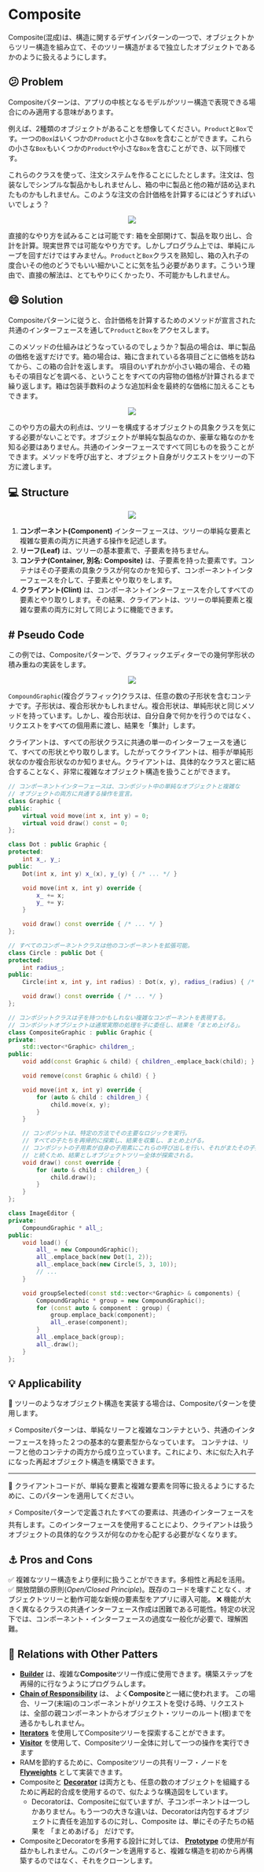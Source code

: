 # Composite

Composite(混成)は、構造に関するデザインパターンの一つで、オブジェクトからツリー構造を組み立て、そのツリー構造がまるで独立したオブジェクトであるかのように扱えるようにします。

## 😕 Problem

Compositeパターンは、アプリの中核となるモデルがツリー構造で表現できる場合にのみ適用する意味があります。

例えば、2種類のオブジェクトがあることを想像してください。`Product`と`Box`です。一つの`Box`はいくつかの`Product`と小さな`Box`を含むことができます。これらの小さな`Box`もいくつかの`Product`や小さな`Box`を含むことができ、以下同様です。

これらのクラスを使って、注文システムを作ることにしたとします。注文は、包装なしでシンプルな製品かもしれませんし、箱の中に製品と他の箱が詰め込まれたものかもしれません。このような注文の合計価格を計算するにはどうすればいいでしょう？

<div align="center">
<img src="./img/problem.png">
</div>

直接的なやり方を試みることは可能です: 箱を全部開けて、製品を取り出し、合計を計算。現実世界では可能なやり方です。しかしプログラム上では、単純にループを回すだけではすみません。`Product`と`Box`クラスを熟知し、箱の入れ子の度合いその他のどうでもいい細かいことに気を払う必要があります。こういう理由で、直接の解法は、とてもやりにくかったり、不可能かもしれません。

## 😄 Solution

Compositeパターンに従うと、合計価格を計算するためのメソッドが宣言された共通のインターフェースを通して`Product`と`Box`をアクセスします。

このメソッドの仕組みはどうなっているのでしょうか？製品の場合は、単に製品の価格を返すだけです。箱の場合は、箱に含まれている各項目ごとに価格を訪ねてから、この箱の合計を返します。
項目のいずれかが小さい箱の場合、その箱もその項目などを調べる、ということをすべての内容物の価格が計算されるまで繰り返します。箱は包装手数料のような追加料金を最終的な価格に加えることもできます。

<div align="center">
<img src="./img/composite-comic-1.png">
</div>

このやり方の最大の利点は、ツリーを構成するオブジェクトの具象クラスを気にする必要がないことです。オブジェクトが単純な製品なのか、豪華な箱なのかを知る必要はありません。共通のインターフェースですべて同じものを扱うことができます。メソッドを呼び出すと、オブジェクト自身がリクエストをツリーの下方に渡します。

## 💻 Structure

<div align="center">
<img src="./img/structure-indexed.png">
</div>

1. **コンポーネント(Component)** インターフェースは、ツリーの単純な要素と複雑な要素の両方に共通する操作を記述します。
2. **リーフ(Leaf)** は、ツリーの基本要素で、子要素を持ちません。
3. **コンテナ(Container, 別名: Composite)** は、子要素を持った要素です。コンテナはその子要素の具象クラスが何なのかを知らず、コンポーネントインターフェースを介して、子要素とやり取りをします。
4. **クライアント(Clint)** は、コンポーネントインターフェースを介してすべての要素とやり取りします。その結果、クライアントは、ツリーの単純要素と複雑な要素の両方に対して同じように機能できます。

## # Pseudo Code

この例では、Compositeパターンで、グラフィックエディターでの幾何学形状の積み重ねの実装をします。

<div align="center">
<img src="./img/example.png">
</div>

`CompoundGraphic`(複合グラフィック)クラスは、任意の数の子形状を含むコンテナです。子形状は、複合形状かもしれません。複合形状は、単純形状と同じメソッドを持っています。しかし、複合形状は、自分自身で何かを行うのではなく、リクエストをすべての個用素に渡し、結果を「集計」します。

クライアントは、すべての形状クラスに共通の単一のインターフェースを通じて、すべての形状とやり取りします。したがってクライアントは、相手が単純形状なのか複合形状なのか知りません。クライアントは、具体的なクラスと密に結合することなく、非常に複雑なオブジェクト構造を扱うことができます。

```c++
// コンポーネントインターフェースは、コンポジット中の単純なオブジェクトと複雑な
// オブジェクトの両方に共通する操作を宣言。
class Graphic {
public:
    virtual void move(int x, int y) = 0;
    virtual void draw() const = 0;
};

class Dot : public Graphic {
protected:
    int x_, y_;
public:
    Dot(int x, int y) x_(x), y_(y) { /* ... */ }

    void move(int x, int y) override {
        x_ += x;
        y_ += y;
    }

    void draw() const override { /* ... */ }
};

// すべてのコンポーネントクラスは他のコンポーネントを拡張可能。
class Circle : public Dot {
protected:
    int radius_;
public:
    Circle(int x, int y, int radius) : Dot(x, y), radius_(radius) { /* ... */ }

    void draw() const override { /* ... */ }
};

// コンポジットクラスは子を持つかもしれない複雑なコンポーネントを表現する。
// コンポジットオブジェクトは通常実際の処理を子に委任し、結果を「まとめ上げる」。
class CompositeGraphic : public Graphic {
private:
    std::vector<*Graphic> children_;
public:
    void add(const Graphic & child) { children_.emplace_back(child); }

    void remove(const Graphic & child) { }

    void move(int x, int y) override {
        for (auto & child : children_) {
            child.move(x, y);
        }
    }

    // コンポジットは、特定の方法でその主要なロジックを実行。
    // すべての子たちを再帰的に探索し、結果を収集し、まとめ上げる。
    // コンポジットの子用素が自身の子用素にこれらの呼び出しを行い、それがまたその子要素に、
    // と続くため、結果としオブジェクトツリー全体が探索される。
    void draw() const override {
        for (auto & child : children_) {
            child.draw();
        }
    }
};

class ImageEditor {
private:
    CompoundGraphic * all_;
public:
    void load() {
        all_ = new CompoundGraphic();
        all_.emplace_back(new Dot(1, 2));
        all_.emplace_back(new Circle(5, 3, 10));
        // ...
    }

    void groupSelected(const std::vector<*Graphic> & components) {
        CompoundGraphic * group = new CompoundGraphic();
        for (const auto & component : group) {
            group.emplace_back(component);
            all_.erase(component);
        }
        all_.emplace_back(group);
        all_.draw();
    }
};
```

## 💡 Applicability

🐞 ツリーのようなオブジェクト構造を実装する場合は、Compositeパターンを使用します。

⚡ Compositeパターンは、単純なリーフと複雑なコンテナという、共通のインターフェースを持った２つの基本的な要素型からなっています。
コンテナは、リーフと他のコンテナの両方から成り立っています。これにより、木に似た入れ子になった再起オブジェクト構造を構築できます。

---

🐞 クライアントコードが、単純な要素と複雑な要素を同等に扱えるようにするために、このパターンを適用してください。

⚡ Compositeパターンで定義されたすべての要素は、共通のインターフェースを共有します。このインターフェースを使用することにより、クライアントは扱うオブジェクトの具体的なクラスが何なのかを心配する必要がなくなります。

## ⚓ Pros and Cons

✅ 複雑なツリー構造をより便利に扱うことができます。多相性と再起を活用。
✅ 開放閉鎖の原則(*Open/Closed Principle*)。既存のコードを壊すことなく、オブジェクトツリーと動作可能な新規の要素型をアプリに導入可能。
❌ 機能が大きく異なるクラスの共通インターフェース作成は困難である可能性。特定の状況下では、コンポーネント・インターフェースの過度な一般化が必要で、理解困難。

## 🔄 Relations with Other Patters

- **[Builder](../../creational/builder/README.md)** は、複雑な**Composite**ツリー作成に使用できます。構築ステップを再帰的に行なうようにプログラムします。
- **[Chain of Responsibility](../../behavioral/chain-of-responsibility/README.md)** は、 よく**Composite**と一緒に使われます。 この場合、リーフ(末端)のコンポーネントがリクエストを受ける時、リクエストは、全部の親コンポーネントからオブジェクト・ツリーのルート(根)までを通るかもしれません。
- **[Iterators](../../behavioral/iterator/README.md)** を使用してCompositeツリーを探索することができます。
- **[Visitor](../../behavioral/visitor/README.md)** を使用して、Compositeツリー全体に対して一つの操作を実行できます
- RAMを節約するために、Compositeツリーの共有リーフ・ノードを **[Flyweights](../../structual/flyweight/README.md)** として実装できます。
- Compositeと **[Decorator](../decorator/README.md)** は両方とも、任意の数のオブジェクトを組織するために再起的合成を使用するので、似たような構造図をしています。
  - Decoratorは、Compositeに似ていますが、子コンポーネントは一つしかありません。もう一つの大きな違いは、Decoratorは内包するオブジェクトに責任を追加するのに対し、Composite は、単にその子たちの結果を 「まとめあげる」 だけです。
- CompositeとDecoratorを多用する設計に対しては、 **[Prototype](../../creational/prototype/README.md)** の使用が有益かもしれません。このパターンを適用すると、複雑な構造を初めから再構築するのではなく、それをクローンします。


